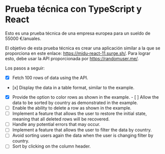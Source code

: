 # Prueba técnica con TypeScript y React

Esto es una prueba técnica de una empresa europea para un sueldo de 55000 €/anuales.

El objetivo de esta prueba técnica es crear una aplicación similar a la que se proporciona en este enlace: https://midu-react-11.surge.sh/. Para lograr esto, debe usar la API proporcionada por https://randomuser.me/.

Los pasos a seguir:

- [x] Fetch 100 rows of data using the API.
- [x] Display the data in a table format, similar to the example.
- [x] Provide the option to color rows as shown in the example.
- [ ] Allow the data to be sorted by country as demonstrated in the example.
- [ ] Enable the ability to delete a row as shown in the example.
- [ ] Implement a feature that allows the user to restore the initial state, meaning that all deleted rows will be recovered.
- [ ] Handle any potential errors that may occur.
- [ ] Implement a feature that allows the user to filter the data by country.
- [ ] Avoid sorting users again the data when the user is changing filter by country.
- [ ] Sort by clicking on the column header.